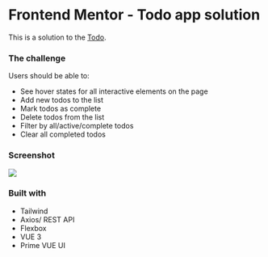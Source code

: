 # Frontend Mentor - Todo app solution

This is a solution to the [Todo](https://www.frontendmentor.io/challenges/todo-app-Su1_KokOW).

### The challenge

Users should be able to:

- See hover states for all interactive elements on the page
- Add new todos to the list
- Mark todos as complete
- Delete todos from the list
- Filter by all/active/complete todos
- Clear all completed todos

### Screenshot

![](./desktop-perview.jpg)

### Built with

- Tailwind
- Axios/ REST API
- Flexbox
- VUE 3
- Prime VUE UI
